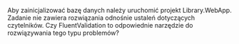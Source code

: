 
Aby zainicjalizować bazę danych należy uruchomić projekt Library.WebApp.
Zadanie nie zawiera rozwiązania odnośnie ustaleń dotyczących czytelników.
Czy FluentValidation to odpowiednie narzędzie do rozwiązywania tego typu problemów?

